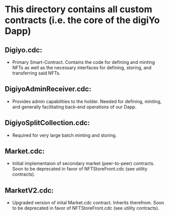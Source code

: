 # This directory contains all custom contracts (i.e. the core of the digiYo Dapp)
## Digiyo.cdc:
- Primary Smart-Contract. Contains the code for defining and minting NFTs as well as the necessary interfaces for defining,  storing, and transferring said NFTs.
## DigiyoAdminReceiver.cdc:
- Provides admin capabilities to the holder. Needed for defining, minting, and generally facilitating back-end operations of our Dapp.
## DigiyoSplitCollection.cdc:
- Required for very large batch minting and storing.
## Market.cdc:
- Initial implementaion of secondary market (peer-to-peer) contracts. Soon to be deprecated in favor of NFTStoreFront.cdc (see utility contracts).
## MarketV2.cdc:
- Upgraded version of inital Market.cdc contract. Inherits therefrom.  Soon to be deprecated in favor of NFTStoreFront.cdc (see utility contracts).